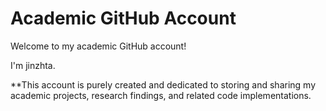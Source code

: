 # Academic GitHub Account

Welcome to my academic GitHub account! 

I'm jinzhta.

**This account is purely created and dedicated to storing and sharing my academic projects, research findings, and related code implementations. 
